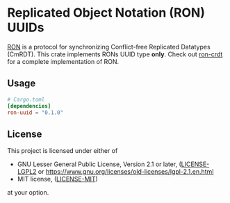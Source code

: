 Replicated Object Notation (RON) UUIDs
======================================

[RON](http://replicated.cc) is a protocol for synchronizing Conflict-free
Replicated Datatypes (CmRDT). This crate implements RONs UUID type **only**.
Check out [ron-crdt](https://crates.io/ron-crdt) for a complete implementation
of RON.

Usage
-----

```toml
# Cargo.toml
[dependencies]
ron-uuid = "0.1.0"
```

License
-------

This project is licensed under either of

 * GNU Lesser General Public License, Version 2.1 or later, ([LICENSE-LGPL2](LICENSE-LGPL2) or
   https://www.gnu.org/licenses/old-licenses/lgpl-2.1.en.html
 * MIT license, ([LICENSE-MIT](LICENSE-MIT))

at your option.

